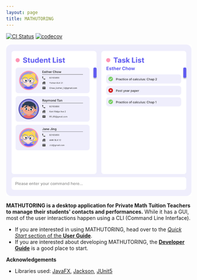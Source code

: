 ```yaml
---
layout: page
title: MATHUTORING
---
```


[![CI Status](https://github.com/AY2223S2-CS2103-W17-1/tp/workflows/Java%20CI/badge.svg)](https://github.com/AY2223S2-CS2103-W17-1/tp/actions)
[![codecov](https://codecov.io/gh/AY2223S2-CS2103-W17-1/tp/branch/master/graph/badge.svg?token=XXJ15FVPPS)](https://codecov.io/gh/AY2223S2-CS2103-W17-1/tp)

![Ui](images/Ui.png)

**MATHUTORING is a desktop application for Private Math Tuition Teachers to manage their students' contacts and performances.** While it has a GUI, most of the user interactions happen using a CLI (Command Line Interface).

* If you are interested in using MATHUTORING, head over to the [_Quick Start_ section of the **User Guide**](UserGuide.html#quick-start).
* If you are interested about developing MATHUTORING, the [**Developer Guide**](DeveloperGuide.html) is a good place to start.


**Acknowledgements**

* Libraries used: [JavaFX](https://openjfx.io/), [Jackson](https://github.com/FasterXML/jackson), [JUnit5](https://github.com/junit-team/junit5)
